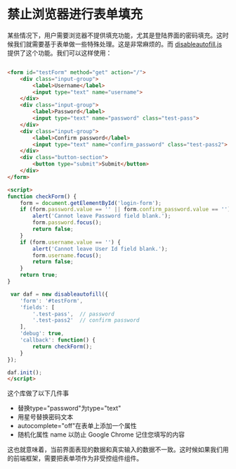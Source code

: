 # 禁止浏览器进行表单填充

某些情况下，用户需要浏览器不提供填充功能，尤其是登陆界面的密码填充。这时候我们就需要基于表单做一些特殊处理。这是非常麻烦的。而 [disableautofill.js](https://github.com/terrylinooo/disableautofill.js) 提供了这个功能。我们可以这样使用：

```html

<form id="testForm" method="get" action="/">
    <div class="input-group">
        <label>Username</label>
        <input type="text" name="username">
    </div>
    <div class="input-group">
        <label>Password</label>
        <input type="text" name="password" class="test-pass">
    </div>
    <div class="input-group">
        <label>Confirm password</label>
        <input type="text" name="confirm_password" class="test-pass2">
    </div>
    <div class="button-section">
        <button type="submit">Submit</button>
    </div>
</form>

<script>
function checkForm() {
    form = document.getElementById('login-form');
    if (form.password.value == '' || form.confirm_password.value == '') {
        alert('Cannot leave Password field blank.');
        form.password.focus();
        return false;
    }
    if (form.username.value == '') {
        alert('Cannot leave User Id field blank.');
        form.username.focus();
        return false;
    }
    return true;
}

 var daf = new disableautofill({
    'form': '#testForm',
    'fields': [
        '.test-pass',  // password
        '.test-pass2'  // confirm password
    ],
    'debug': true,
    'callback': function() {
        return checkForm();
    }
});

daf.init();
</script>
```

这个库做了以下几件事

- 替换type="password"为type="text"
- 用星号替换密码文本
- autocomplete="off"在表单上添加一个属性
- 随机化属性 name 以防止 Google Chrome 记住您填写的内容

这也就意味着，当前界面表现的数据和真实输入的数据不一致。这时候如果我们用的前端框架，需要把表单项作为非受控组件组件。

